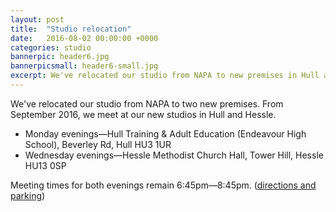 ```yaml
---
layout: post
title:  "Studio relocation"
date:   2016-08-02 00:00:00 +0000
categories: studio
bannerpic: header6.jpg
bannerpicsmall: header6-small.jpg
excerpt: We've relocated our studio from NAPA to new premises in Hull and Hessle.
---
```


We've relocated our studio from NAPA to two new premises. From September 2016, we meet at our new studios in Hull and Hessle.

* Monday evenings—Hull Training & Adult Education (Endeavour High School), Beverley Rd, Hull HU3 1UR
* Wednesday evenings—Hessle Methodist Church Hall, Tower Hill, Hessle HU13 0SP

Meeting times for both evenings remain 6:45pm—8:45pm. ([directions and parking](/directions/))